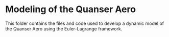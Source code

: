 # Modeling of the Quanser Aero

This folder contains the files and code used to develop a dynamic model of
the Quanser Aero using the Euler-Lagrange framework.
